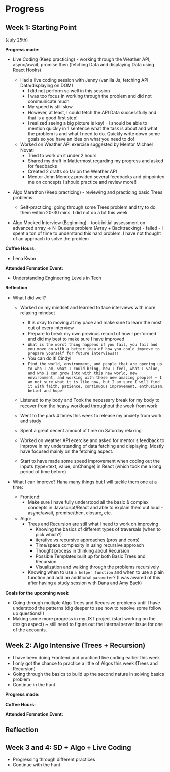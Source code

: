 # Progress

## Week 1: Starting Point
(July 25th)

**Progress made:** 
- Live Coding (Keep practicing) - working through the Weather API, async/await, promise.then (fetching Data and displaying Data using React Hooks)
    - Had a live coding session with Jenny (vanilla Js, fetching API Data/displaying on DOM)
        - I did not perform so well in this session 
        - I was too focus in working through the problem and did not communicate much 
        - My speed is still slow 
        - However, at least, I could fetch the API Data successfully and that is a good first step! 
        - I realized seeing a big picture is key! - I should be able to mention quickly in 1 sentence what the task is about and what the problem is and what I need to do. Quickly write down some goals so you have an idea on what you need to do!
    - Worked on Weather API exercise suggested by Mentor Michael Novati 
        - Tried to work on it under 2 hours 
        - Shared my draft in Mattermost regarding my progress and asked for feedbacks
        - Created 2 drafts so far on the Weather API 
        - Mentor John Mendez provided several feedbacks and pinpointed me on concepts I should practice and review more!! 

- Algo Marathon (Keep practicing) - reviewing and practicing basic Trees problems 
    - Self-practicing: going through some Trees problem and try to do them within 20-30 mins. I did not do a lot this week 
- Algo Mocked Interview (Beginning) - took initial assessment on advanced array -> N-Queens problem (Array + Backtracking) - failed - I spent a ton of time to understand this hard problem. I have not thought of an approach to solve the problem 

**Coffee Hours:**
- Lena Kwon 

**Attended Formation Event:** 
- Understanding Engineering Levels in Tech 

**Reflection** 
- What I did well? 
    - Worked on my mindset and learned to face interviews with more relaxing mindset 
        - It is okay to moving at my pace and make sure to learn the most out of every interview 
        - Prepare to break my own previous record of how I performed and did my best to make sure I have improved 
        - `What is the worst thing happens if you fail, you fail and you move on with a better idea of how you could improve to prepare yourself for future interviews!!` 
        - You can do it! Cindy! 
        - `Find the world, environment, and people that are opening up to who I am, what I could bring, how I feel, what I value, and who I can grow into with this new world, new environment, and working with these new amazing people! ~ I am not sure what it is like now, but I am sure I will find it with faith, patience, continuous improvement, enthusiasm, belief and hope!` 
        
    - Listened to my body and Took the necessary break for my body to recover from the heavy workload throughout the week from work 
    - Went to the park 4 times this week to release my anxiety from work and study 
    - Spent a great decent amount of time on Saturday relaxing 
    - Worked on weather API exercise and asked for mentor's feedback to improve in my understanding of data fetching and displaying. Mostly have focused mainly on the fetching aspect. 
    - Start to have made some speed improvement when coding out the inputs (type=text, value, onChange) in React (which took me a long period of time before)

- What I can improve? 
Haha many things but I will tackle them one at a time: 
    - Frontend: 
        - Make sure I have fully understood all the basic & complex concepts in Javascript/React and able to explain them out loud - async/await, promise/then, closure, etc. 
    - Algo: 
        - Trees and Recursion are still what I need to work on improving 
            - Knowing the basics of different types of traversals (when to pick which?)
            - iterative vs recursive approaches (pros and cons) 
            - Time/space complexity in using recursive approach
            - Thought process in thinking about Recursion 
            - Possible Templates built up for both Basic Trees and Recursion 
            - Visualization and walking through the problems recursively 
        - Knowing when to use `a helper function` and when to use a plain function and add an additional `parameter`? (I was awared of this after having a study session with Dana and Amy Back)

**Goals for the upcoming week** 
- Going through multiple Algo Trees and Recursive problems until I have understood the patterns (dig deeper to see how to resolve some follow up questions!!)
- Making some more progress in my JXT project (start working on the design aspect) ~ still need to figure out the internal server issue for one of the accounts. 
        
## Week 2: Algo Intensive (Trees + Recursion)
- I have been doing Frontend and practiced live coding earlier this week 
- I only got the chance to practice a little of Algos this week (Trees and Recursion)
- Going through the basics to build up the second nature in solving basics problem 
- Continue in the hunt 

**Progress made:** 

**Coffee Hours:**

**Attended Formation Event:** 

**Reflection** 
- 

## Week 3 and 4: SD + Algo + Live Coding 
- Progressing through different practices 
- Continue with the hunt 

<!-- 

## Week _:

**Progress made:** 


**Coffee Hours:**


**Attended Formation Event:** 


**Reflection** 
-  

-->
